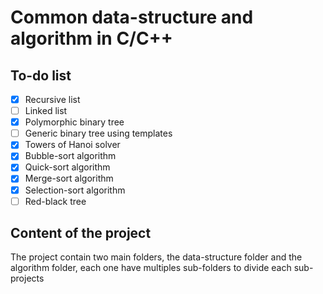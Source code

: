 # Common data-structure and algorithm in C/C++
## To-do list
- [x] Recursive list
- [ ] Linked list
- [x] Polymorphic binary tree
- [ ] Generic binary tree using templates
- [x] Towers of Hanoi solver
- [x] Bubble-sort algorithm
- [x] Quick-sort algorithm
- [x] Merge-sort algorithm
- [x] Selection-sort algorithm
- [ ] Red-black tree

## Content of the project
The project contain two main folders, the data-structure folder and the algorithm folder, each one have multiples sub-folders to divide each sub-projects